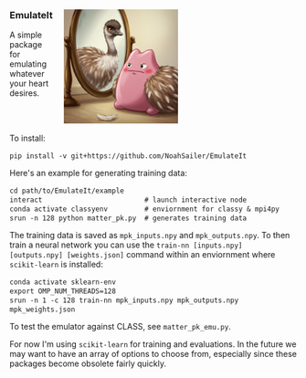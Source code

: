 <div style="display: flex; align-items: flex-start; gap: 20px; padding: 0; margin: 0;">
  <!-- Text Section -->
  <div style="flex: 0;">
    <h3 style="margin-top: 0; padding-top: 0;">EmulateIt</h3>
    <p>A simple package for emulating whatever your heart desires.</p>
  </div>

  <!-- Image Section -->
  <div style="flex: 1;">
    <img src="https://raw.githubusercontent.com/NoahSailer/EmulateIt/main/figures/emuditto.png" alt="Emuditto" style="width: 200px; height: auto;" />
  </div>
</div>


To install:
```
pip install -v git+https://github.com/NoahSailer/EmulateIt
```

Here's an example for generating training data:
```
cd path/to/EmulateIt/example
interact                         # launch interactive node
conda activate classyenv         # enviornment for classy & mpi4py
srun -n 128 python matter_pk.py  # generates training data
```
The training data is saved as `mpk_inputs.npy` and `mpk_outputs.npy`. To then train a neural network
you can use the `train-nn [inputs.npy] [outputs.npy] [weights.json]` command within an enviornment 
where `scikit-learn` is installed:
```
conda activate sklearn-env
export OMP_NUM_THREADS=128                                          
srun -n 1 -c 128 train-nn mpk_inputs.npy mpk_outputs.npy mpk_weights.json
```
To test the emulator against CLASS, see `matter_pk_emu.py`.



For now I'm using `scikit-learn` for training and evaluations. In the future we may want to have an 
array of options to choose from, especially since these packages become obsolete fairly quickly.
